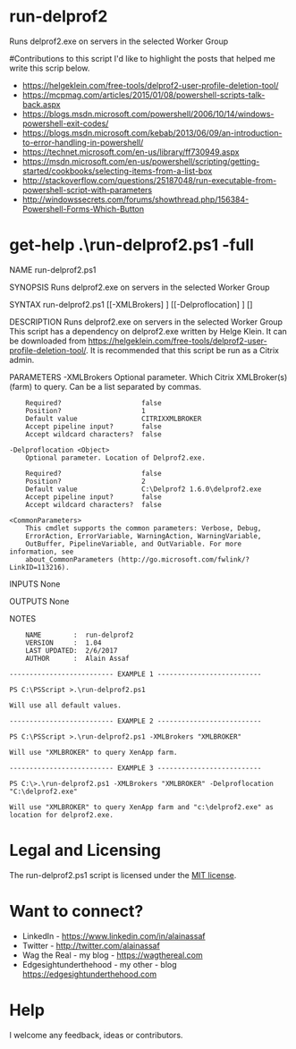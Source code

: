 # run-delprof2
Runs delprof2.exe on servers in the selected Worker Group

#Contributions to this script
I'd like to highlight the posts that helped me write this scrip below.
* https://helgeklein.com/free-tools/delprof2-user-profile-deletion-tool/
* https://mcpmag.com/articles/2015/01/08/powershell-scripts-talk-back.aspx
* https://blogs.msdn.microsoft.com/powershell/2006/10/14/windows-powershell-exit-codes/
* https://blogs.msdn.microsoft.com/kebab/2013/06/09/an-introduction-to-error-handling-in-powershell/
* https://technet.microsoft.com/en-us/library/ff730949.aspx
* https://msdn.microsoft.com/en-us/powershell/scripting/getting-started/cookbooks/selecting-items-from-a-list-box
* http://stackoverflow.com/questions/25187048/run-executable-from-powershell-script-with-parameters
* http://windowssecrets.com/forums/showthread.php/156384-Powershell-Forms-Which-Button

# get-help .\run-delprof2.ps1 -full

NAME
    run-delprof2.ps1
    
SYNOPSIS
    Runs delprof2.exe on servers in the selected Worker Group
    
SYNTAX
    run-delprof2.ps1 [[-XMLBrokers] <Object>] [[-Delproflocation] <Object>] [<CommonParameters>]
    
    
DESCRIPTION
    Runs delprof2.exe on servers in the selected Worker Group
    This script has a dependency on delprof2.exe written by Helge Klein. It can be downloaded from https://helgeklein.com/free-tools/delprof2-user-profile-deletion-tool/. It is recommended that this script be run as a Citrix admin.
    
PARAMETERS
    -XMLBrokers <Object>
        Optional parameter. Which Citrix XMLBroker(s) (farm) to query. Can be a list separated by commas.
        
        Required?                    false
        Position?                    1
        Default value                CITRIXXMLBROKER
        Accept pipeline input?       false
        Accept wildcard characters?  false
        
    -Delproflocation <Object>
        Optional parameter. Location of Delprof2.exe.
        
        Required?                    false
        Position?                    2
        Default value                C:\Delprof2 1.6.0\delprof2.exe
        Accept pipeline input?       false
        Accept wildcard characters?  false
        
    <CommonParameters>
        This cmdlet supports the common parameters: Verbose, Debug,
        ErrorAction, ErrorVariable, WarningAction, WarningVariable,
        OutBuffer, PipelineVariable, and OutVariable. For more information, see 
        about_CommonParameters (http://go.microsoft.com/fwlink/?LinkID=113216). 
    
INPUTS
    None
    
OUTPUTS
    None
    
NOTES
    
        NAME        :  run-delprof2
        VERSION     :  1.04
        LAST UPDATED:  2/6/2017
        AUTHOR      :  Alain Assaf
    
    -------------------------- EXAMPLE 1 --------------------------
    
    PS C:\PSScript >.\run-delprof2.ps1
   
    Will use all default values.
    
    -------------------------- EXAMPLE 2 --------------------------
    
    PS C:\PSScript >.\run-delprof2.ps1 -XMLBrokers "XMLBROKER"
    
    Will use "XMLBROKER" to query XenApp farm.
    
    -------------------------- EXAMPLE 3 --------------------------
    
    PS C:\>.\run-delprof2.ps1 -XMLBrokers "XMLBROKER" -Delproflocation "C:\delprof2.exe"
    
    Will use "XMLBROKER" to query XenApp farm and "c:\delprof2.exe" as location for delprof2.exe.
    
# Legal and Licensing
The run-delprof2.ps1 script is licensed under the [MIT license][].

[MIT license]: LICENSE

# Want to connect?
* LinkedIn - https://www.linkedin.com/in/alainassaf
* Twitter - http://twitter.com/alainassaf
* Wag the Real - my blog - https://wagthereal.com
* Edgesightunderthehood - my other - blog https://edgesightunderthehood.com

# Help
I welcome any feedback, ideas or contributors.
